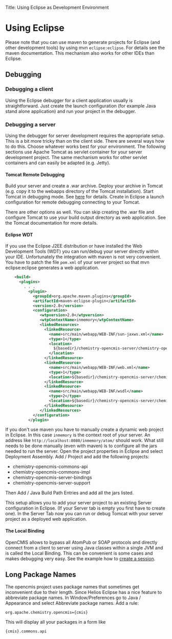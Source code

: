 Title: Using Eclipse as Development Environment

# Using Eclipse

Please note that you can use maven to generate projects for Eclipse (and other
development tools) by using mvn `eclipse:eclipse`. For details see the maven
documentation. This mechanism also works for other IDEs than Eclipse.

## Debugging

### Debugging a client

Using the Eclipse debugger for a client application usually
is straightforward. Just create the launch configuration
(for example Java stand alone application) and run your 
project in the debugger.

### Debugging a server
Using the debugger for server development requires the 
appropriate setup. This is a bit more tricky than on the 
client side. There are several ways how to do this. Choose
whatever works best for your environment. The following 
sections use Apache Tomcat as servlet container for your
server development project. The same mechanism works for
other servlet containers and can easily be adapted
(e.g. Jetty).

#### Tomcat Remote Debugging
Build your server and create a .war archive. Deploy your
archive in Tomcat (e.g. copy it to the webapps directory of 
the Tomcat installation). Start Tomcat in debugging mode. See 
[here][1] for details. Create in Eclipse a launch configuration
for remote debugging connecting to your Tomcat.

There are other options as well. You can skip creating the 
.war file and configure Tomcat to use your build output 
directory as web application. See the Tomcat documentation
for more details.

#### Eclipse WDT
If you use the Eclipse J2EE distribution or have installed
the Web Development Tools (WDT) you can run/debug your 
server directly within your IDE. Unfortunately the 
integration with maven is not very convenient. You have
to patch the file `pom.xml` of your server project so 
that mvn eclipse:eclipse generates a web application. 

```xml
    <build>
      <plugins>
        . . . 
          <plugin>
            <groupId>org.apache.maven.plugins</groupId>
            <artifactId>maven-eclipse-plugin</artifactId>
			<version>2.8</version>
			<configuration>
			   <wtpversion>2.0</wtpversion>
			   <wtpContextName>inmemory</wtpContextName>
			   <linkedResources>
				 <linkedResource>
				   <name>src/main/webapp/WEB-INF/sun-jaxws.xml</name> 
				   <type>1</type> 
				   <location>
					 ${basedir}/chemistry-opencmis-server/chemistry-opencmis-server-bindings/src/main/webapp/WEB-INF/sun-jaxws.xml
				   </location>
				 </linkedResource>
				 <linkedResource>
				   <name>src/main/webapp/WEB-INF/web.xml</name> 
				   <type>1</type> 
				   <location>${basedir}/chemistry-opencmis-server/chemistry-opencmis-server-bindings/src/main/webapp/WEB-INF/web.xml</location>
				 </linkedResource>
				 <linkedResource>
				   <name>src/main/webapp/WEB-INF/wsdl</name> 
				   <type>2</type> 
				   <location>${basedir}/chemistry-opencmis-server/chemistry-opencmis-server-bindings/src/main/webapp/WEB-INF/wsdl</location>
				 </linkedResource>
			   </linkedResources>
			</configuration>            
          </plugin>
```

If you don't use maven you have to manually create a dynamic
web project in Eclipse. In this case `inmemory` is the
context root of your server. An address like
`http://localhost:8080/inmemory/atom/` should work. What
still needs to be done manually (even with maven) is to 
configure all the jars needed to run the server. Open the
project properties in Eclipse and select Deployment Assembly.
Add / Project and add the following projects:

  - chemistry-opencmis-commons-api
  - chemistry-opencmis-commons-impl
  - chemistry-opencmis-server-bindings
  - chemistry-opencmis-server-support

Then Add / Java Build Path Entries and add all the jars 
listed.

This setup allows you to add your server project to an existing
Server configuration in Eclipse. (If your Server tab is 
empty you first have to create one). In the Server Tab now
you can run or debug Tomcat with your server project as a 
deployed web application. 

#### The Local Binding

OpenCMIS allows to bypass all AtomPub or SOAP protocols
and directly connect from a client to server using Java 
classes within a single JVM and is called the Local
Binding. This can be convenient is some cases and makes
debugging very easy. See the example how to 
[create a session][2].

## Long Package Names
The opencmis project uses package names that sometimes
get inconvenient due to their length. Since Helios
Eclipse has a nice feature to abbreviate package names.
In Window/Preferences go to Java / Appearance and
select Abbreviate package names. Add a rule:

   `org.apache.chemistry.opencmis={cmis}`
   
This will display all your packages in a form like

   `{cmis}.commons.api`




  [1]: http://wiki.apache.org/tomcat/FAQ/Developing#Q1
  [2]: /java/examples/example-create-session.html